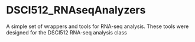 # DSCI512_RNAseqAnalyzers
A simple set of wrappers and tools for RNA-seq analysis. These tools were designed for the DSCI512 RNA-seq analysis class
